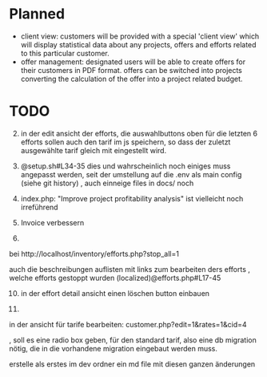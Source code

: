 # Planned

 - client view: customers will be provided with a special 'client view' which will display statistical data about any projects, offers and efforts related to this particular customer.
 - offer management: designated users will be able to create offers for their customers in PDF format. offers can be switched into projects converting the calculation of the offer into a project related budget.

# TODO

2. in der edit ansicht der efforts, die auswahlbuttons oben für die letzten 6 efforts sollen auch den tarif im js speichern, so dass der zuletzt ausgewählte tarif gleich mit eingestellt wird.

3. @setup.sh#L34-35 dies und wahrscheinlich noch einiges muss angepasst werden, seit der umstellung auf die .env als main config (siehe git history) , auch einneige files in docs/ noch

4. index.php: "Improve project profitability analysis"  ist vielleicht noch irreführend

5. Invoice verbessern

6. 
bei http://localhost/inventory/efforts.php?stop_all=1

auch die beschreibungen  auflisten mit links zum bearbeiten ders efforts , welche efforts gestoppt wurden (localized)@efforts.php#L17-45 

10. in der effort detail ansicht einen löschen button einbauen

11. 
in der ansicht für tarife bearbeiten:
customer.php?edit=1&rates=1&cid=4

, soll es eine radio box geben, für den standard tarif, also eine db migration nötig, die in die vorhandene migration eingebaut werden muss. 

erstelle als erstes im dev ordner ein md file mit diesen ganzen änderungen